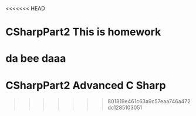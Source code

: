<<<<<<< HEAD
# CSharpPart2 This is homework
da bee daaa
=======
# CSharpPart2 Advanced C Sharp
>>>>>>> 801819e461c63a9c57eaa746a472dc1285103051
